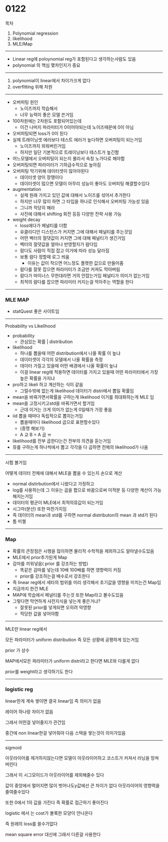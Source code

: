 # 0122

목차

1. Polynomial regression
2. likelihood
3. MLE/Map

---

- Linear reg에 poloynomial reg가 포함된다고 생각하는사람도 있음
- polynomial 의 핵심 몇차인지가 중요

---

1. polynomial이 linear에서 차이가크게 없다
2. overfitting 위해 차원

---

- 오버피팅 원인
    - 노이즈까지 학습해서
    - 너무 능력이 좋은 모델 쓴거임
- 100차원에는 2차원도 포함되어있는데
    - 이건 나머지 파라미터가 0이어야되는데 노이즈때문에 0이 아님
- 오버피팅되면 loss가 0이 된다
- 실제 트레이닝셋 에러보다 테스트 에러가 높다하면 오버피팅이 되는거임
    - 노이즈까지 외워버린거임
    - 하지만 일단 기본적으로 트레이닝보다 테스트가 높긴함
- 어느모델에서 오버피팅이 되는지 몰라서 속칭 노가다로 해야함
- 오버피팅되면 파라미터가 기하급수적으로 높아짐
- 오버피팅 막기위해 데이터셋이 많아야된다
    - 데이터셋 양이 장땡이다
    - 데이터셋이 많으면 모델이 아무리 성능이 좋아도 오버피팅 해결할수있다
- augmentation
    - 실제 원래 가지고 있던 값에 대해서 노이즈를 섞어서 추가한다
    - 하지만 너무 많이 하면 그 타입을 하나로 인식해서 오버피팅 가능성 있음
    - 그니까 적당히 해라
    - 사진에 대해서 shifting 회전 등등 다양한 전략 사용 가능
- weight decay
    - loss에다가 페널티를 더함
    - 유클리디안 디스턴스가 커지면 그에 대해서 페널티를 주는것임
    - 어떤 벡터의 절댓값이 커지면 그에 대해 페널티가 생긴거임
    - 벡터의 절댓값을 얼마나 반영할지가 람다임
    - 람다도 사람이 직접 잡고 이거에 따라 성능 달라짐
    - 보통 람다 정할때 로그 씌움
        - 이유는 값이 작으면 어느정도 플랫한 값으로 만들어줌
    - 람다를 잘못 잡으면 파라미터가 조금만 커져도 막아버림
    - 람다가 마이너스 무한대라면 거의 안잡는거임 페널티가 의미가 없는거임
    - 최적의 람다를 잡으면 파라미터 커지는걸 막아주는 역할을 한다

---

### MLE MAP

- statQuest 좋은 사이트임

---

Probability vs Likelihood

- probability
    - 관심있는 확률 | distribution
- likelihood
    - 하나를 뽑을때 어떤 distribution에서 나올 확률 이 높냐
    - 데이터셋이 각각의 모델에서 나올 확률을 측정
    - 데이터 가질고 있을때 어떤 배경에서 나올 확률이 높냐
    - 이걸 linear reg에 적용하면 데이터를 가지고 있을때 어떤 파라미터에서 가장 높은 확률을 가지냐
- pro하고 likeli 하고 계산하는 식이 같음
    - 그럴수밖에 없는게 likelihood 데이터가 distri에서 뽑일 확률임
- mean을 바꿔가면서확률을 구하는게 likelihood  이거를 최대화하는게 MLE 임
- mean을 고정시키고std을 바꿔가면서 할거임
    - 근데 이거는 크게 의미가 없는게 0일때가 가장 좋음
- iid 뽑을 때마다 독립적으로 뽑히는거임
    - 뽑을때마다 likelihood 곱으로 표현할수있다
    - (증명 해보기)
    - A 교 B = A 곱 ㅠ
- likelihood를 전부 곱한다는건 전부의 의견을 듣는거임
- 뮤를 구하는게 하나씩에서 뽑고 각각을 다 곱하면 전체의 likelihood가 나옴

---

시험 볼거임

어떻게 데이터 전체에 대해서 MLE을 뽑을 수 있는지 손으로 계산

- normal distirbution에서 나왔다고 가정하고
- log를 사용하는데 그 이유는 곱을 합으로 바꿈으로써 미적분 등 다양한 계산이 가능해지는거임
- 데이터의 평균이 MLE에서 최적의뮤값이 되는거임
- 시그마(분산) 또한 마찬가지임
- 즉 데이터의 mean과 std를 구하면 normal distributon의 mean 과 std가 된다
- 톰 미첼

---

### Map

- 확률의 큰장점은 시행을 많이하면 물리적 수학적을 제외하고도 알아낼수도있음
- MLE에서 prior추가된게 Map
- 감마를 끼워넣음( prior 를 강조하는 방법)
    - 똑같은 감마를 넣는데 10배 100배를 하면 영향력이 커짐
    - prior를 강조하는걸 배수로서 강조한다
- 즉 linear reg에서 세타의 범위를 미리 생각해서 초기값을 영향을 미치는건 Map임
- 지금까지 한건 MLE
- MAP에 학습에서 페널티를 주는것 또한 Map라고 볼수도있음
- 그렇다면 막연하게 사전지식을 넣는게 좋은거냐?
    - 잘못된 prior를 넣게되면 오히려 악영향
    - 적당한 값을 넣어야함

---

MLE란 linear reg에서

모든 파라미터가 uniform distribution 즉 모든 상황에 공평하게 있는거임

prior 가 상수  

MAP에서모든 파라미터가 uniform distri라고 한다면 MLE와 다를게 없다

prior를 weight라고 생각하기도 한다

---

### logistic reg

linear한게 계속 쌓이면 결국 linear임 즉 의미가 없음

레이어 하나랑 차이가 없음 

그래서 어떤걸 넣어줄지가 관건임

중간에 non linear한걸 넣어줘야 다음 스택을 쌓는것이 의미가있음

---

sigmoid

아웃라이어를 제거하지않는다면 모델이 아웃라이어하고 코스트가 커져서 러닝을 망쳐버린다

그래서 이 시그모이드가 아웃라이어를 제외해줄수 있다

값이 중앙에서 멀어지면 많이 벗어나도y값에선 큰 차이가 없다 아웃라이어의 영향력을 줄여줄수있다 

또한 0에서 1의 값을 가진다 즉 확률로 접근하기 좋아진다

logistic 에서 는 cost가 볼록한 모양이 안나온다

즉 원래의 loss를 쓸수가없다 

mean square error 대신에 그래서 다른걸 사용한다